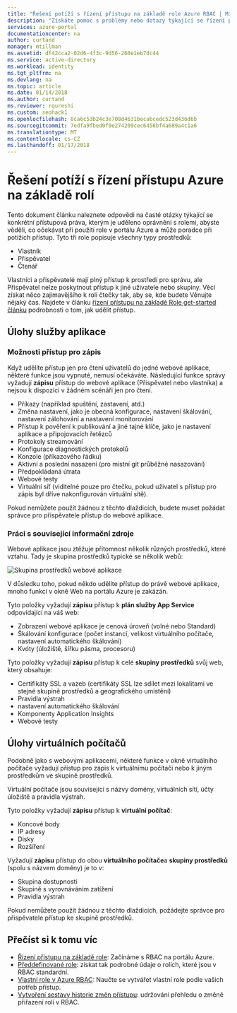```yaml
---
title: "Řešení potíží s řízení přístupu na základě role Azure RBAC | Microsoft Docs"
description: "Získáte pomoc s problémy nebo dotazy týkající se řízení přístupu na základě Role prostředky."
services: azure-portal
documentationcenter: na
author: curtand
manager: mtillman
ms.assetid: df42cca2-02d6-4f3c-9d56-260e1eb7dc44
ms.service: active-directory
ms.workload: identity
ms.tgt_pltfrm: na
ms.devlang: na
ms.topic: article
ms.date: 01/14/2018
ms.author: curtand
ms.reviewer: rqureshi
ms.custom: seohack1
ms.openlocfilehash: 8ca6c53b24c3e708d4631becabcedc523d436d6b
ms.sourcegitcommit: 7edfa9fbed0f9e274209cec6456bf4a689a4c1a6
ms.translationtype: MT
ms.contentlocale: cs-CZ
ms.lasthandoff: 01/17/2018
---
```

# <a name="troubleshooting-azure-role-based-access-control"></a>Řešení potíží s řízení přístupu Azure na základě rolí 

Tento dokument článku naleznete odpovědi na časté otázky týkající se konkrétní přístupová práva, kterým je uděleno oprávnění s rolemi, abyste věděli, co očekávat při použití role v portálu Azure a může poradce při potížích přístup. Tyto tři role popisuje všechny typy prostředků:

* Vlastník  
* Přispěvatel  
* Čtenář  

Vlastníci a přispěvatelé mají plný přístup k prostředí pro správu, ale Přispěvatel nelze poskytnout přístup k jiné uživatele nebo skupiny. Věcí získat něco zajímavějšího k roli čtečky tak, aby se, kde budete Věnujte nějaký čas. Najdete v článku [řízení přístupu na základě Role get-started článku](role-based-access-control-configure.md) podrobnosti o tom, jak udělit přístup.

## <a name="app-service-workloads"></a>Úlohy služby aplikace
### <a name="write-access-capabilities"></a>Možnosti přístup pro zápis
Když udělíte přístup jen pro čtení uživatelů do jedné webové aplikace, některé funkce jsou vypnuté, nemusí očekáváte. Následující funkce správy vyžadují **zápisu** přístup do webové aplikace (Přispěvatel nebo vlastníka) a nejsou k dispozici v žádném scénáři jen pro čtení.

* Příkazy (například spuštění, zastavení, atd.)
* Změna nastavení, jako je obecná konfigurace, nastavení škálování, nastavení zálohování a nastavení monitorování
* Přístup k pověření k publikování a jiné tajné klíče, jako je nastavení aplikace a připojovacích řetězců
* Protokoly streamování
* Konfigurace diagnostických protokolů
* Konzole (příkazového řádku)
* Aktivní a poslední nasazení (pro místní git průběžné nasazování)
* Předpokládaná útrata
* Webové testy
* Virtuální síť (viditelné pouze pro čtečku, pokud uživatel s přístup pro zápis byl dříve nakonfigurován virtuální sítě).

Pokud nemůžete použít žádnou z těchto dlaždicích, budete muset požádat správce pro přispěvatele přístup do webové aplikace.

### <a name="dealing-with-related-resources"></a>Práci s související informační zdroje
Webové aplikace jsou ztěžuje přítomnost několik různých prostředků, které vztahu. Tady je skupina prostředků typické se několik webů:

![Skupina prostředků webové aplikace](./media/role-based-access-control-troubleshooting/website-resource-model.png)

V důsledku toho, pokud někdo udělíte přístup do právě webové aplikace, mnoho funkcí v okně Web na portálu Azure je zakázán.

Tyto položky vyžadují **zápisu** přístup k **plán služby App Service** odpovídající na váš web:  

* Zobrazení webové aplikace je cenová úroveň (volné nebo Standard)  
* Škálování konfigurace (počet instancí, velikost virtuálního počítače, nastavení automatického škálování)  
* Kvóty (úložiště, šířku pásma, procesoru)  

Tyto položky vyžadují **zápisu** přístup k celé **skupiny prostředků** svůj web, který obsahuje:  

* Certifikáty SSL a vazeb (certifikáty SSL lze sdílet mezi lokalitami ve stejné skupině prostředků a geografického umístění)  
* Pravidla výstrah  
* nastavení automatického škálování  
* Komponenty Application Insights  
* Webové testy  

## <a name="virtual-machine-workloads"></a>Úlohy virtuálních počítačů
Podobně jako s webovými aplikacemi, některé funkce v okně virtuálního počítače vyžadují přístup pro zápis k virtuálnímu počítači nebo k jiným prostředkům ve skupině prostředků.

Virtuální počítače jsou související s názvy domény, virtuálních sítí, účty úložiště a pravidla výstrah.

Tyto položky vyžadují **zápisu** přístup k **virtuální počítač**:

* Koncové body  
* IP adresy  
* Disky  
* Rozšíření  

Vyžadují **zápisu** přístup do obou **virtuálního počítače**a **skupiny prostředků** (spolu s názvem domény) je to v:  

* Skupina dostupnosti  
* Skupině s vyrovnáváním zatížení  
* Pravidla výstrah  

Pokud nemůžete použít žádnou z těchto dlaždicích, požádejte správce pro přispěvatele přístup ke skupině prostředků.

## <a name="see-more"></a>Přečíst si k tomu víc
* [Řízení přístupu na základě role](role-based-access-control-configure.md): Začínáme s RBAC na portálu Azure.
* [Předdefinované role](role-based-access-built-in-roles.md): získat tak podrobné údaje o rolích, které jsou v RBAC standardní.
* [Vlastní role v Azure RBAC](role-based-access-control-custom-roles.md): Naučte se vytvářet vlastní role podle vašich potřeb přístup.
* [Vytvoření sestavy historie změn přístupu](role-based-access-control-access-change-history-report.md): udržování přehledu o změně přiřazení rolí v RBAC.

